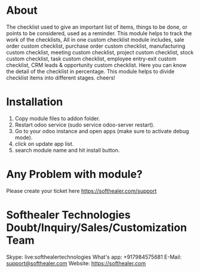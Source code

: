 About
============
The checklist used to give an important list of items, things to be done, or points to be considered, used as a reminder. This module helps to track the work of the checklists, All in one custom checklist module includes, sale order custom checklist, purchase order custom checklist, manufacturing custom checklist, meeting custom checklist, project custom checklist, stock custom checklist, task custom checklist, employee entry-exit custom checklist, CRM leads & opportunity custom checklist. Here you can know the detail of the checklist in percentage. This module helps to divide checklist items into different stages. cheers!

Installation
============
1) Copy module files to addon folder.
2) Restart odoo service (sudo service odoo-server restart).
3) Go to your odoo instance and open apps (make sure to activate debug mode).
4) click on update app list.
5) search module name and hit install button.

Any Problem with module?
=====================================
Please create your ticket here https://softhealer.com/support

Softhealer Technologies Doubt/Inquiry/Sales/Customization Team
=====================================
Skype: live:softhealertechnologies
What's app: +917984575681
E-Mail: support@softhealer.com
Website: https://softhealer.com
